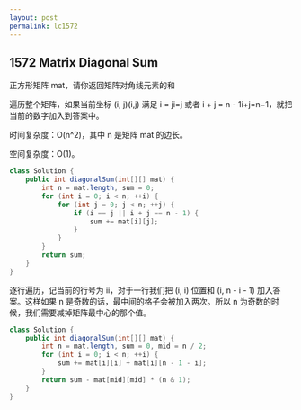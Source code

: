 ```yaml
---
layout: post
permalink: lc1572 
---
```


## 1572	Matrix Diagonal Sum

正方形矩阵 mat，请你返回矩阵对角线元素的和

遍历整个矩阵，如果当前坐标 (i, j)(i,j) 满足 i = ji=j 或者 i + j = n - 1i+j=n−1，就把当前的数字加入到答案中。

时间复杂度：O(n^2)，其中 n 是矩阵 mat 的边长。

空间复杂度：O(1)。
```java
class Solution {
    public int diagonalSum(int[][] mat) {
        int n = mat.length, sum = 0;
        for (int i = 0; i < n; ++i) {
            for (int j = 0; j < n; ++j) {
                if (i == j || i + j == n - 1) {
                    sum += mat[i][j];
                }
            }
        }
        return sum;
    }
}
```

逐行遍历，记当前的行号为 ii，对于一行我们把 (i, i) 位置和 (i, n - i - 1) 加入答案。这样如果 n 是奇数的话，最中间的格子会被加入两次。所以 n 为奇数的时候，我们需要减掉矩阵最中心的那个值。

```java
class Solution {
    public int diagonalSum(int[][] mat) {
        int n = mat.length, sum = 0, mid = n / 2;
        for (int i = 0; i < n; ++i) {
            sum += mat[i][i] + mat[i][n - 1 - i];
        }
        return sum - mat[mid][mid] * (n & 1);
    }
}
```